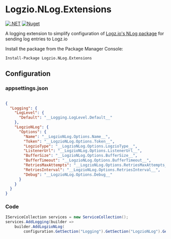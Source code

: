 # Logzio.NLog.Extensions
[![.NET](https://github.com/afaq-khan/LogzioNLogExtensions/actions/workflows/dotnet.yml/badge.svg)](https://github.com/afaq-khan/LogzioNLogExtensions/actions/workflows/dotnet.yml)
[![Nuget](https://img.shields.io/nuget/v/Logzio.NLog.Extensions?style=plastic)](https://www.nuget.org/packages/Logzio.NLog.Extensions)

A logging extension to simplify configuration of [Logz.io's NLog package](https://www.nuget.org/packages/Logzio.DotNet.NLog) for sending log entries to Logz.io

Install the package from the Package Manager Console:

    Install-Package Logzio.NLog.Extensions

## Configuration
### appsettings.json
```json

{
  "Logging": {
    "LogLevel": {
      "Default": "__Logging.LogLevel.Default__"
    },
    "LogzioNLog": {
      "Options": {
        "Name": "__LogzioNLog.Options.Name__",
        "Token": "__LogzioNLog.Options.Token__",
        "LogzioType": "__LogzioNLog.Options.LogzioType__",
        "ListenerUrl": "__LogzioNLog.Options.ListenerUrl__",
        "BufferSize": "__LogzioNLog.Options.BufferSize__",
        "BufferTimeout": "__LogzioNLog.Options.BufferTimeout__",
        "RetriesMaxAttempts": "__LogzioNLog.Options.RetriesMaxAttempts__",
        "RetriesInterval": "__LogzioNLog.Options.RetriesInterval__",
        "Debug": "__LogzioNLog.Options.Debug__"
      }
    }
  }
}
```
### Code
```csharp
IServiceCollection services = new ServiceCollection();
services.AddLogging(builder =>
    builder.AddLogzioNLog(
        configuration.GetSection("Logging").GetSection("LogzioNLog").GetSection("Options")));
```

